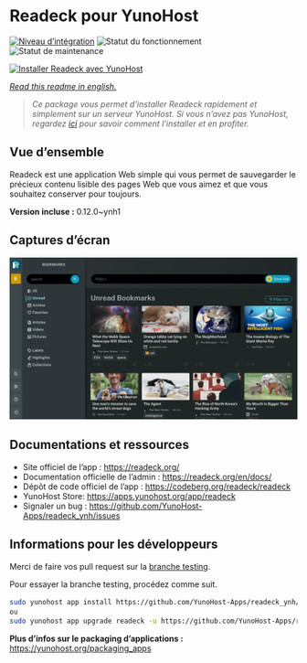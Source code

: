 <!--
N.B.: This README was automatically generated by https://github.com/YunoHost/apps/tree/master/tools/README-generator
It shall NOT be edited by hand.
-->

# Readeck pour YunoHost

[![Niveau d’intégration](https://dash.yunohost.org/integration/readeck.svg)](https://dash.yunohost.org/appci/app/readeck) ![Statut du fonctionnement](https://ci-apps.yunohost.org/ci/badges/readeck.status.svg) ![Statut de maintenance](https://ci-apps.yunohost.org/ci/badges/readeck.maintain.svg)

[![Installer Readeck avec YunoHost](https://install-app.yunohost.org/install-with-yunohost.svg)](https://install-app.yunohost.org/?app=readeck)

*[Read this readme in english.](./README.md)*

> *Ce package vous permet d’installer Readeck rapidement et simplement sur un serveur YunoHost.
Si vous n’avez pas YunoHost, regardez [ici](https://yunohost.org/#/install) pour savoir comment l’installer et en profiter.*

## Vue d’ensemble

Readeck est une application Web simple qui vous permet de sauvegarder le précieux contenu lisible des pages Web que vous aimez et que vous souhaitez conserver pour toujours.

**Version incluse :** 0.12.0~ynh1

## Captures d’écran

![Capture d’écran de Readeck](./doc/screenshots/dark.webp)

## Documentations et ressources

* Site officiel de l’app : <https://readeck.org/>
* Documentation officielle de l’admin : <https://readeck.org/en/docs/>
* Dépôt de code officiel de l’app : <https://codeberg.org/readeck/readeck>
* YunoHost Store: <https://apps.yunohost.org/app/readeck>
* Signaler un bug : <https://github.com/YunoHost-Apps/readeck_ynh/issues>

## Informations pour les développeurs

Merci de faire vos pull request sur la [branche testing](https://github.com/YunoHost-Apps/readeck_ynh/tree/testing).

Pour essayer la branche testing, procédez comme suit.

``` bash
sudo yunohost app install https://github.com/YunoHost-Apps/readeck_ynh/tree/testing --debug
ou
sudo yunohost app upgrade readeck -u https://github.com/YunoHost-Apps/readeck_ynh/tree/testing --debug
```

**Plus d’infos sur le packaging d’applications :** <https://yunohost.org/packaging_apps>
